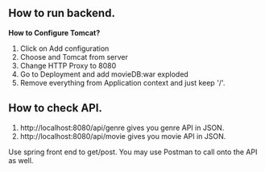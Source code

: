 
## How to run backend.

<b>How to Configure Tomcat?</b>

1. Click on Add configuration
2. Choose and Tomcat from server
3. Change HTTP Proxy to 8080
4. Go to Deployment and add movieDB:war exploded
5. Remove everything from Application context and just keep '/'.

## How to check API. 

1. http://localhost:8080/api/genre gives you genre API in JSON.
2. http://localhost:8080/api/movie gives you movie API in JSON.

Use spring front end to get/post. You may use Postman to call onto the API as well.



